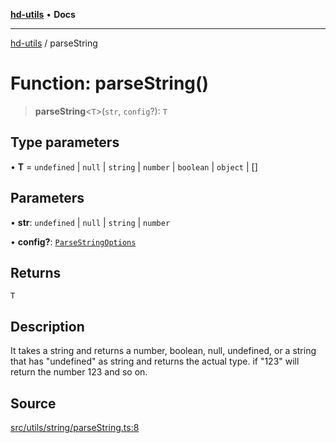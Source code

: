 [**hd-utils**](../README.md) • **Docs**

***

[hd-utils](../globals.md) / parseString

# Function: parseString()

> **parseString**\<`T`\>(`str`, `config`?): `T`

## Type parameters

• **T** = `undefined` \| `null` \| `string` \| `number` \| `boolean` \| `object` \| []

## Parameters

• **str**: `undefined` \| `null` \| `string` \| `number`

• **config?**: [`ParseStringOptions`](../type-aliases/ParseStringOptions.md)

## Returns

`T`

## Description

It takes a string and returns a number, boolean, null, undefined, or a string that has "undefined" as string
and returns the actual type.
if "123" will return the number 123 and so on.

## Source

[src/utils/string/parseString.ts:8](https://github.com/AhmadHddad/h-utils/blob/8e9e542f98b1a43a336ce585dc8666b21b0e894d/src/utils/string/parseString.ts#L8)
